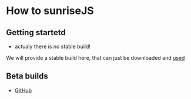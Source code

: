 How to sunriseJS
=======


Getting startetd
---------
* actualy there is no stable build!

We will provide a stable build here, that can just be downloaded and [used](howtosunrise.md) 


Beta builds
---------
* [GitHub](https://github.com/sunriseJS/sunriseJS)

